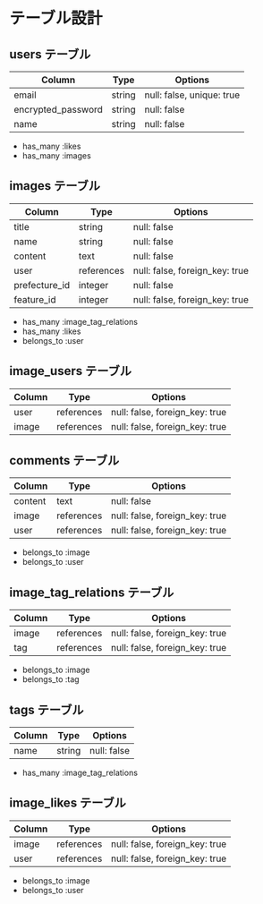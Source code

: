 # テーブル設計

## users テーブル

| Column             | Type   | Options                  |
| ------------------ | ------ |----------------------    |
| email              | string | null: false, unique: true |
| encrypted_password | string | null: false              |
| name               | string | null: false              |

- has_many :likes
- has_many :images

## images テーブル

| Column          | Type         | Options                       |
| -------------   | ------------ | ----------------------------  |
| title           | string       | null: false                   |
| name            | string       | null: false                   |
| content         | text         | null: false                   |
| user            | references   | null: false, foreign_key: true|
| prefecture_id   | integer      | null: false                   |
| feature_id      | integer      | null: false, foreign_key: true|



- has_many :image_tag_relations
- has_many :likes
- belongs_to :user

## image_users テーブル

| Column      | Type       | Options                        |
| ----------- | ---------- | ------------------------------ |
| user        | references | null: false, foreign_key: true |
| image       | references | null: false, foreign_key: true |



## comments テーブル

| Column       | Type       | Options                        |
| ------------ | ---------- | ------------------------------ |
| content      | text       | null: false                    |
| image        | references | null: false, foreign_key: true|
| user         | references | null: false, foreign_key: true |

- belongs_to :image
- belongs_to :user

## image_tag_relations テーブル

| Column      | Type       | Options                        |
| ----------- | ---------- | ------------------------------ |
| image       | references | null: false, foreign_key: true |
| tag         | references | null: false, foreign_key: true |

- belongs_to :image
- belongs_to :tag

## tags テーブル

| Column      | Type       | Options                        |
| ----------- | ---------- | ------------------------------ |
| name        | string     | null: false                    |

- has_many :image_tag_relations


## image_likes テーブル

| Column       | Type       | Options                        |
| ------------ | ---------- | ------------------------------ |
| image      | references | null: false, foreign_key: true |
| user         | references | null: false, foreign_key: true |

- belongs_to :image
- belongs_to :user